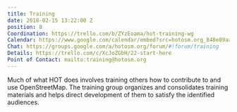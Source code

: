 ```yaml
---
title: Training
date: 2018-02-15 13:22:00 Z
position: 8
Coordination: https://trello.com/b/ZYzEoama/hot-training-wg
Calendar: https://www.google.com/calendar/embed?src=hotosm.org_848e89aaiab04ag94d23rqn558%40group.calendar.google.com
Chat: https://groups.google.com/a/hotosm.org/forum/#!forum/training
Details: https://trello.com/c/XcJoZGbH/22-start-here
Point of Contact: mailto:training@hotosm.org
---
```


Much of what HOT does involves training others how to contribute to and use OpenStreetMap. The training group organizes and consolidates training materials and helps direct development of them to satisfy the identified audiences.
